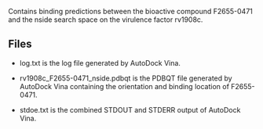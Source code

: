 Contains binding predictions between the bioactive compound F2655-0471 and the nside search space on the virulence factor rv1908c.

## Files

- log.txt is the log file generated by AutoDock Vina.

- rv1908c_F2655-0471_nside.pdbqt is the PDBQT file generated by AutoDock Vina containing the orientation and binding location of F2655-0471.

- stdoe.txt is the combined STDOUT and STDERR output of AutoDock Vina.

